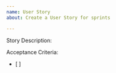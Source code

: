 ```yaml
---
name: User Story
about: Create a User Story for sprints

---
```


Story Description:

Acceptance Criteria:
- [ ]
